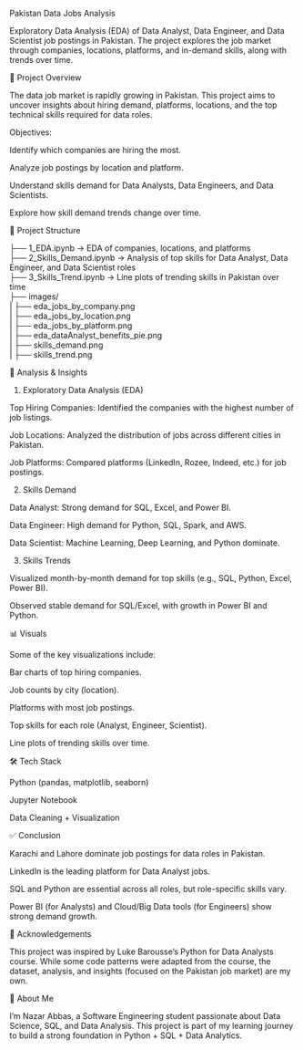 Pakistan Data Jobs Analysis

Exploratory Data Analysis (EDA) of Data Analyst, Data Engineer, and Data Scientist job postings in Pakistan. The project explores the job market through companies, locations, platforms, and in-demand skills, along with trends over time.

📌 Project Overview

The data job market is rapidly growing in Pakistan. This project aims to uncover insights about hiring demand, platforms, locations, and the top technical skills required for data roles.

Objectives:

Identify which companies are hiring the most.

Analyze job postings by location and platform.

Understand skills demand for Data Analysts, Data Engineers, and Data Scientists.

Explore how skill demand trends change over time.

📂 Project Structure

├── 1_EDA.ipynb → EDA of companies, locations, and platforms  
├── 2_Skills_Demand.ipynb → Analysis of top skills for Data Analyst, Data Engineer, and Data Scientist roles  
├── 3_Skills_Trend.ipynb → Line plots of trending skills in Pakistan over time  
├── images/  
|   ├── eda_jobs_by_company.png  
|   ├── eda_jobs_by_location.png  
|   ├── eda_jobs_by_platform.png  
|   ├── eda_dataAnalyst_benefits_pie.png  
|   ├── skills_demand.png  
|   ├── skills_trend.png  


🔎 Analysis & Insights
1. Exploratory Data Analysis (EDA)

Top Hiring Companies: Identified the companies with the highest number of job listings.

Job Locations: Analyzed the distribution of jobs across different cities in Pakistan.

Job Platforms: Compared platforms (LinkedIn, Rozee, Indeed, etc.) for job postings.

2. Skills Demand

Data Analyst: Strong demand for SQL, Excel, and Power BI.

Data Engineer: High demand for Python, SQL, Spark, and AWS.

Data Scientist: Machine Learning, Deep Learning, and Python dominate.

3. Skills Trends

Visualized month-by-month demand for top skills (e.g., SQL, Python, Excel, Power BI).

Observed stable demand for SQL/Excel, with growth in Power BI and Python.

📊 Visuals

Some of the key visualizations include:

Bar charts of top hiring companies.

Job counts by city (location).

Platforms with most job postings.

Top skills for each role (Analyst, Engineer, Scientist).

Line plots of trending skills over time.

🛠️ Tech Stack

Python (pandas, matplotlib, seaborn)

Jupyter Notebook

Data Cleaning + Visualization

✅ Conclusion

Karachi and Lahore dominate job postings for data roles in Pakistan.

LinkedIn is the leading platform for Data Analyst jobs.

SQL and Python are essential across all roles, but role-specific skills vary.

Power BI (for Analysts) and Cloud/Big Data tools (for Engineers) show strong demand growth.

🙏 Acknowledgements

This project was inspired by Luke Barousse’s Python for Data Analysts course. While some code patterns were adapted from the course, the dataset, analysis, and insights (focused on the Pakistan job market) are my own.

🚀 About Me

I’m Nazar Abbas, a Software Engineering student passionate about Data Science, SQL, and Data Analysis.
This project is part of my learning journey to build a strong foundation in Python + SQL + Data Analytics.
